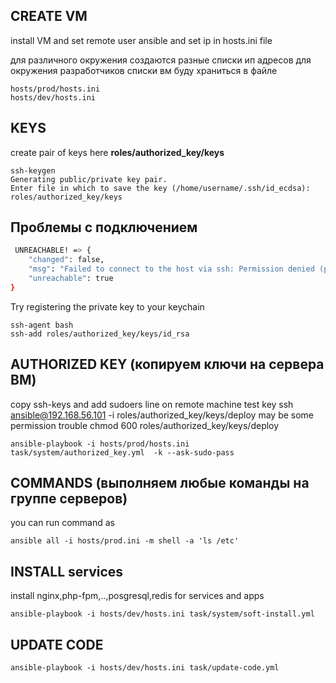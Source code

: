 ## CREATE VM
install VM
and set remote user ansible
and set ip in hosts.ini file

для различного окружения создаются разные списки ип адресов 
для окружения разработчиков списки вм буду храниться в файле
```
hosts/prod/hosts.ini 
hosts/dev/hosts.ini 
```


## KEYS
create pair of keys here __roles/authorized_key/keys__
```
ssh-keygen
Generating public/private key pair.
Enter file in which to save the key (/home/username/.ssh/id_ecdsa): roles/authorized_key/keys

```

## Проблемы с подключением
```bash
 UNREACHABLE! => {
    "changed": false, 
    "msg": "Failed to connect to the host via ssh: Permission denied (publickey,password).\r\n", 
    "unreachable": true
}
```
Try registering the private key to your keychain
```
ssh-agent bash
ssh-add roles/authorized_key/keys/id_rsa 
```


## AUTHORIZED KEY (копируем ключи на сервера ВМ)
copy ssh-keys and add sudoers line on remote machine
test key  ssh ansible@192.168.56.101 -i roles/authorized_key/keys/deploy
may be some permission trouble chmod 600 roles/authorized_key/keys/deploy
```
ansible-playbook -i hosts/prod/hosts.ini task/system/authorized_key.yml  -k --ask-sudo-pass
```

## COMMANDS (выполняем любые команды на группе серверов)
you can run command as
```
ansible all -i hosts/prod.ini -m shell -a 'ls /etc'
```

## INSTALL services
install nginx,php-fpm,..,posgresql,redis for services and apps
```
ansible-playbook -i hosts/dev/hosts.ini task/system/soft-install.yml
```

## UPDATE CODE
```
ansible-playbook -i hosts/dev/hosts.ini task/update-code.yml
```

